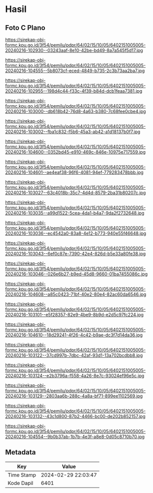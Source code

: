 # Hasil

## Foto C Plano

https://sirekap-obj-formc.kpu.go.id/3f54/pemilu/pdpr/64/02/15/10/05/6402151005005-20240216-102930--03243aaf-8e10-42be-bd49-8a7a545f5d17.jpg

https://sirekap-obj-formc.kpu.go.id/3f54/pemilu/pdpr/64/02/15/10/05/6402151005005-20240216-104555--5b8073cf-eced-4849-b735-2c3b73aa2ba7.jpg

https://sirekap-obj-formc.kpu.go.id/3f54/pemilu/pdpr/64/02/15/10/05/6402151005005-20240216-102955--198d4c44-f33c-4f39-b84d-dcb1feaa7381.jpg

https://sirekap-obj-formc.kpu.go.id/3f54/pemilu/pdpr/64/02/15/10/05/6402151005005-20240216-103000--db618b42-76d8-4a63-b380-7c68fee0cbe4.jpg

https://sirekap-obj-formc.kpu.go.id/3f54/pemilu/pdpr/64/02/15/10/05/6402151005005-20240216-103002--fba1c832-f5b6-45a3-ab42-a1d18137b0f7.jpg

https://sirekap-obj-formc.kpu.go.id/3f54/pemilu/pdpr/64/02/15/10/05/6402151005005-20240216-104600--0352bd45-e910-469c-846e-10975e717559.jpg

https://sirekap-obj-formc.kpu.go.id/3f54/pemilu/pdpr/64/02/15/10/05/6402151005005-20240216-104601--ae4eaf38-96f6-4081-94ef-779283478bbb.jpg

https://sirekap-obj-formc.kpu.go.id/3f54/pemilu/pdpr/64/02/15/10/05/6402151005005-20240216-103027--63c4018b-35c7-4d4d-8579-2ba31b80207c.jpg

https://sirekap-obj-formc.kpu.go.id/3f54/pemilu/pdpr/64/02/15/10/05/6402151005005-20240216-103035--a99d1522-5cea-4da1-b4a7-9da2f2732648.jpg

https://sirekap-obj-formc.kpu.go.id/3f54/pemilu/pdpr/64/02/15/10/05/6402151005005-20240216-103036--ec4542a0-83a8-4e12-b773-940e55f46648.jpg

https://sirekap-obj-formc.kpu.go.id/3f54/pemilu/pdpr/64/02/15/10/05/6402151005005-20240216-103043--6ef0c87e-7390-42e4-826d-b5e33a80fe38.jpg

https://sirekap-obj-formc.kpu.go.id/3f54/pemilu/pdpr/64/02/15/10/05/6402151005005-20240216-103046--026e6b27-b9ed-45d8-9660-01ba7455086c.jpg

https://sirekap-obj-formc.kpu.go.id/3f54/pemilu/pdpr/64/02/15/10/05/6402151005005-20240216-104608--a85c0423-71bf-40e2-80e4-82ac60da6546.jpg

https://sirekap-obj-formc.kpu.go.id/3f54/pemilu/pdpr/64/02/15/10/05/6402151005005-20240216-103101--e5f28357-82e9-4be9-8b9d-e2d5c97fc224.jpg

https://sirekap-obj-formc.kpu.go.id/3f54/pemilu/pdpr/64/02/15/10/05/6402151005005-20240216-104610--18d29241-4f26-4c42-b9ae-dc3f7d14da36.jpg

https://sirekap-obj-formc.kpu.go.id/3f54/pemilu/pdpr/64/02/15/10/05/6402151005005-20240216-103122--37cd997b-7dbc-42af-93d1-13a702bcdbb8.jpg

https://sirekap-obj-formc.kpu.go.id/3f54/pemilu/pdpr/64/02/15/10/05/6402151005005-20240216-103124--e2b3796a-f558-4a26-8e7c-93024ef96e5c.jpg

https://sirekap-obj-formc.kpu.go.id/3f54/pemilu/pdpr/64/02/15/10/05/6402151005005-20240216-103129--2803aa6b-288c-4a8a-bf71-899ee1102569.jpg

https://sirekap-obj-formc.kpu.go.id/3f54/pemilu/pdpr/64/02/15/10/05/6402151005005-20240216-103132--43c1d800-87b2-4466-bc00-de202b852157.jpg

https://sirekap-obj-formc.kpu.go.id/3f54/pemilu/pdpr/64/02/15/10/05/6402151005005-20240216-104554--9b0b37ab-1b7b-4e3f-a8e8-0d05c8710b70.jpg


## Metadata

| Key        | Value               |
| ---------- | ------------------- |
| Time Stamp | 2024-02-29 22:03:47 |
| Kode Dapil | 6401                |




